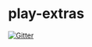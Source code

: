 # play-extras

[![Gitter](https://badges.gitter.im/Join%20Chat.svg)](https://gitter.im/voa-govuk/play-extras?utm_source=badge&utm_medium=badge&utm_campaign=pr-badge&utm_content=badge)